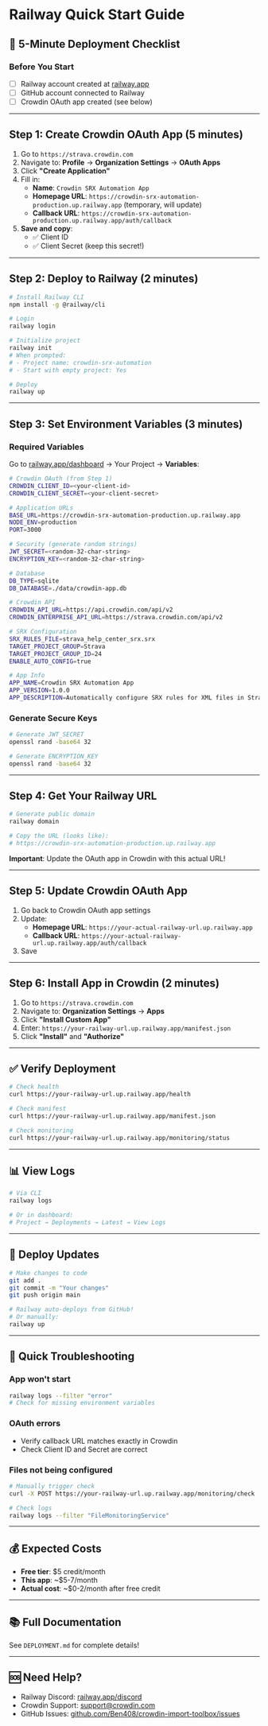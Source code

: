 # Railway Quick Start Guide

## 🚀 5-Minute Deployment Checklist

### Before You Start

- [ ] Railway account created at [railway.app](https://railway.app)
- [ ] GitHub account connected to Railway
- [ ] Crowdin OAuth app created (see below)

---

## Step 1: Create Crowdin OAuth App (5 minutes)

1. Go to `https://strava.crowdin.com`
2. Navigate to: **Profile** → **Organization Settings** → **OAuth Apps**
3. Click **"Create Application"**
4. Fill in:
   - **Name**: `Crowdin SRX Automation App`
   - **Homepage URL**: `https://crowdin-srx-automation-production.up.railway.app` (temporary, will update)
   - **Callback URL**: `https://crowdin-srx-automation-production.up.railway.app/auth/callback`
5. **Save and copy**:
   - ✅ Client ID
   - ✅ Client Secret (keep this secret!)

---

## Step 2: Deploy to Railway (2 minutes)

```bash
# Install Railway CLI
npm install -g @railway/cli

# Login
railway login

# Initialize project
railway init
# When prompted:
# - Project name: crowdin-srx-automation
# - Start with empty project: Yes

# Deploy
railway up
```

---

## Step 3: Set Environment Variables (3 minutes)

### Required Variables

Go to [railway.app/dashboard](https://railway.app/dashboard) → Your Project → **Variables**:

```bash
# Crowdin OAuth (from Step 1)
CROWDIN_CLIENT_ID=<your-client-id>
CROWDIN_CLIENT_SECRET=<your-client-secret>

# Application URLs
BASE_URL=https://crowdin-srx-automation-production.up.railway.app
NODE_ENV=production
PORT=3000

# Security (generate random strings)
JWT_SECRET=<random-32-char-string>
ENCRYPTION_KEY=<random-32-char-string>

# Database
DB_TYPE=sqlite
DB_DATABASE=./data/crowdin-app.db

# Crowdin API
CROWDIN_API_URL=https://api.crowdin.com/api/v2
CROWDIN_ENTERPRISE_API_URL=https://strava.crowdin.com/api/v2

# SRX Configuration
SRX_RULES_FILE=strava_help_center_srx.srx
TARGET_PROJECT_GROUP=Strava
TARGET_PROJECT_GROUP_ID=24
ENABLE_AUTO_CONFIG=true

# App Info
APP_NAME=Crowdin SRX Automation App
APP_VERSION=1.0.0
APP_DESCRIPTION=Automatically configure SRX rules for XML files in Strava Project Group
```

### Generate Secure Keys

```bash
# Generate JWT_SECRET
openssl rand -base64 32

# Generate ENCRYPTION_KEY
openssl rand -base64 32
```

---

## Step 4: Get Your Railway URL

```bash
# Generate public domain
railway domain

# Copy the URL (looks like):
# https://crowdin-srx-automation-production.up.railway.app
```

**Important**: Update the OAuth app in Crowdin with this actual URL!

---

## Step 5: Update Crowdin OAuth App

1. Go back to Crowdin OAuth app settings
2. Update:
   - **Homepage URL**: `https://your-actual-railway-url.up.railway.app`
   - **Callback URL**: `https://your-actual-railway-url.up.railway.app/auth/callback`
3. Save

---

## Step 6: Install App in Crowdin (2 minutes)

1. Go to `https://strava.crowdin.com`
2. Navigate to: **Organization Settings** → **Apps**
3. Click **"Install Custom App"**
4. Enter: `https://your-railway-url.up.railway.app/manifest.json`
5. Click **"Install"** and **"Authorize"**

---

## ✅ Verify Deployment

```bash
# Check health
curl https://your-railway-url.up.railway.app/health

# Check manifest
curl https://your-railway-url.up.railway.app/manifest.json

# Check monitoring
curl https://your-railway-url.up.railway.app/monitoring/status
```

---

## 📊 View Logs

```bash
# Via CLI
railway logs

# Or in dashboard:
# Project → Deployments → Latest → View Logs
```

---

## 🔄 Deploy Updates

```bash
# Make changes to code
git add .
git commit -m "Your changes"
git push origin main

# Railway auto-deploys from GitHub!
# Or manually:
railway up
```

---

## 🐛 Quick Troubleshooting

### App won't start
```bash
railway logs --filter "error"
# Check for missing environment variables
```

### OAuth errors
- Verify callback URL matches exactly in Crowdin
- Check Client ID and Secret are correct

### Files not being configured
```bash
# Manually trigger check
curl -X POST https://your-railway-url.up.railway.app/monitoring/check

# Check logs
railway logs --filter "FileMonitoringService"
```

---

## 💰 Expected Costs

- **Free tier**: $5 credit/month
- **This app**: ~$5-7/month
- **Actual cost**: ~$0-2/month after free credit

---

## 📚 Full Documentation

See `DEPLOYMENT.md` for complete details!

---

## 🆘 Need Help?

- Railway Discord: [railway.app/discord](https://railway.app/discord)
- Crowdin Support: support@crowdin.com
- GitHub Issues: [github.com/Ben408/crowdin-import-toolbox/issues](https://github.com/Ben408/crowdin-import-toolbox/issues)

